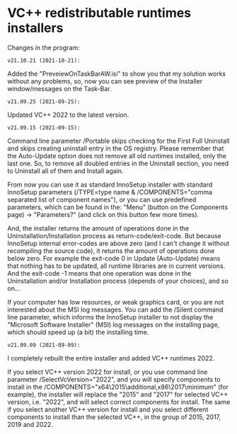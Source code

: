 # VC++ redistributable runtimes installers

Changes in the program:

    v21.10.21 (2021-10-21):

Added the "PreveiewOnTaskBarAW.isi" to show you that my solution works without any problems, so, now you can see preview of the Installer window/messages on the Task-Bar.

	v21.09.25 (2021-09-25):

Updated VC++ 2022 to the latest version.

	v21.09.15 (2021-09-15):

Command line parameter /Portable skips checking for the First Full Uninstall and skips creating uninstall entry in the OS registry.
Please remember that the Auto-Update option does not remove all old runtimes installed, only the last one.
So, to remove all doubled entries in the Uninstall section, you need to Uninstall all of them and Install again.

From now you can use it as standard InnoSetup installer with standard InnoSetup parameters (/TYPE=type name & /COMPONENTS="comma separated list of component names"), or you can use predefined parameters, which can be found in the: "Menu" (button on the Components page) -> "Parameters?" (and click on this button few more times).

And, the installer returns the amount of operations done in the Uninstallation/Installation process as return-code/exit-code. But because InnoSetup internal error-codes are above zero (and I can't change it without recompiling the source code), it returns the amount of operations done below zero.
For example the exit-code 0 in Update (Auto-Update) means that nothing has to be updated, all runtime libraries are in current versions.
And the exit-code -1 means that one operation was done in the Uninstallation and/or Installation process (depends of your choices), and so on...

If your computer has low resources, or weak graphics card, or you are not interested about the MSI log messages. You can add the /Silent command line parameter, which informs the InnoSetup installer to not display the "Microsoft Software Installer" (MSI) log messages on the installing page, which should speed up (a bit) the installing time.

	v21.09.09 (2021-09-09):

I completely rebuilt the entire installer and added VC++ runtimes 2022.

If you select VC++ version 2022 for install, or you use command line parameter /SelectVcVersion="2022", and you will specify components to install in the /COMPONENTS="x64\2015\additional,x86\2017\minimum" (for example), the installer will replace the "2015" and "2017" for selected VC++ version, i.e. "2022", and will select correct components for install.
The same if you select another VC++ version for install and you select different components to install than the selected VC++, in the group of 2015, 2017, 2019 and 2022.
